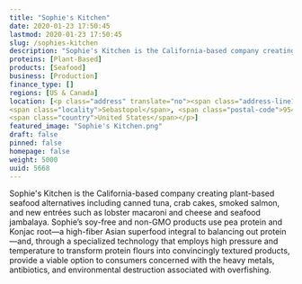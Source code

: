 ```yaml
---
title: "Sophie's Kitchen"
date: 2020-01-23 17:50:45
lastmod: 2020-01-23 17:50:45
slug: /sophies-kitchen
description: "Sophie's Kitchen is the California-based company creating plant-based seafood alternatives including canned tuna, crab cakes, smoked salmon, and new entrées such as lobster macaroni and cheese and seafood jambalaya."
proteins: [Plant-Based]
products: [Seafood]
business: [Production]
finance_type: []
regions: [US & Canada]
location: [<p class="address" translate="no"><span class="address-line1">Gravenstein Highway North</span><br>
<span class="locality">Sebastopol</span>, <span class="postal-code">95472</span><br>
<span class="country">United States</span></p>]
featured_image: "Sophie's Kitchen.png"
draft: false
pinned: false
homepage: false
weight: 5000
uuid: 5668
---
```

<p>Sophie's Kitchen is the California-based company creating plant-based seafood alternatives including canned tuna, crab cakes, smoked salmon, and new entrées such as lobster macaroni and cheese and seafood jambalaya. Sophie’s soy-free and non-GMO products use pea protein and Konjac root—a high-fiber Asian superfood integral to balancing out protein—and, through a specialized technology that employs high pressure and temperature to transform protein flours into convincingly textured products, provide a viable option to consumers concerned with the heavy metals, antibiotics, and environmental destruction associated with overfishing.</p>
